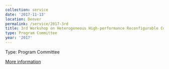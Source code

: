 ```yaml
---
collection: service
date: '2017-11-13'
location: Denver
permalink: /service/2017-3rd
title: 3rd Workshop on Heterogeneous High-performance Reconfigurable Computing
type: Program Committee
year: '2017'
---
```


Type: Program Committee

[More information](https://h2rc.cse.sc.edu/)

